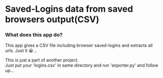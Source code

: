 # Saved-Logins data from saved browsers output(CSV)  
  
### What does this app do?  
This app gives a CSV file including browser saved-logins and extracts all urls. Just it 😀...
  
This is just a part of another project.  
Just put your 'logins.csv' in same directory and run 'exporter.py' and follow up...
